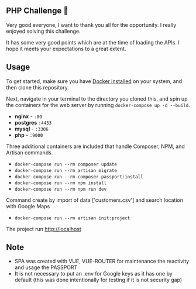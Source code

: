 ## PHP Challenge 🚀

Very good everyone, I want to thank you all for the opportunity. I really enjoyed solving this challenge.

It has some very good points which are at the time of loading the APIs. I hope it meets your expectations to a great extent.

## Usage

To get started, make sure you have [Docker installed](https://docs.docker.com/docker-for-mac/install/) on your system, and then clone this repository.

Next, navigate in your terminal to the directory you cloned this, and spin up the containers for the web server by running `docker-compose up -d --build`.

- **nginx** - `:80`
- **postgres** `:4433`
- **mysql** - `:3306`
- **php** - `:9000`

Three additional containers are included that handle Composer, NPM, and Artisan commands.

- `docker-compose run --rm composer update`
- `docker-compose run --rm artisan migrate`
- `docker-compose run --rm composer passport:install`
- `docker-compose run --rm npm install`
- `docker-compose run --rm npm run dev`

Command create by import of data ['customers.csv'] and search location with Google Maps

- `docker-compose run --rm artisan init:project`

The project run [http://localhost](http://localhost)

## Note

- SPA was created with VUE, VUE-ROUTER for maintenance the reactivity and usage the PASSPORT
- It is not necessary to put an .env for Google keys as it has one by default (this was done intentionally for testing if it is not security gap)
